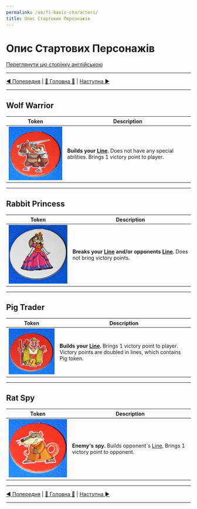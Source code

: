 ```yaml
---
permalink: /ua/fi-basic-characters/
title: Опис Стартових Персонажів
---
```


# Опис Стартових Персонажів

[Переглянути цю сторінку англійською](../en/BasicCharactersDescription.md)

***

[◄ Попередня](GameEndAndScoring.md) | [🚪 Головна 🚪](IndexPage.md) | [Наступна ►](MercenaryCharactersDescription.md)

***

## Wolf Warrior

|Token|Description|
|-|-|
|![wolf]|**Builds your [Line][line].** Does not have any special abilities. Brings 1 victory point to player.|

***

## Rabbit Princess

|Token|Description|
|-|-|
|![rabbit]|**Breaks your [Line][line] and/or opponents [Line][line].** Does not bring victory points.|

***

## Pig Trader

|Token|Description|
|-|-|
|![pig]|**Builds your [Line][line].** Brings 1 victory point to player. Victory points are doubled in lines, which contains Pig token.|

***

## Rat Spy

|Token|Description|
|-|-|
|![rat]|**Enemy's spy.** Builds opponent`s [Line][line]. Brings 1 victory point to opponent.|

***

[◄ Попередня](GameEndAndScoring.md) | [🚪 Головна 🚪](IndexPage.md) | [Наступна ►](MercenaryCharactersDescription.md)

***

<!--Image links ref-->

[wolf]: ../../resources/img/bc1.jpg
[rabbit]: ../../resources/img/bc3.jpg
[pig]: ../../resources/img/bc2.jpg
[rat]: ../../resources/img/bc4.jpg

<!--Web links ref-->

[line]: ComponentsAndTerminologyPage.md#the-line